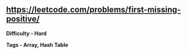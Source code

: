 ## https://leetcode.com/problems/first-missing-positive/

**Difficulty - Hard**

**Tags - Array, Hash Table**
